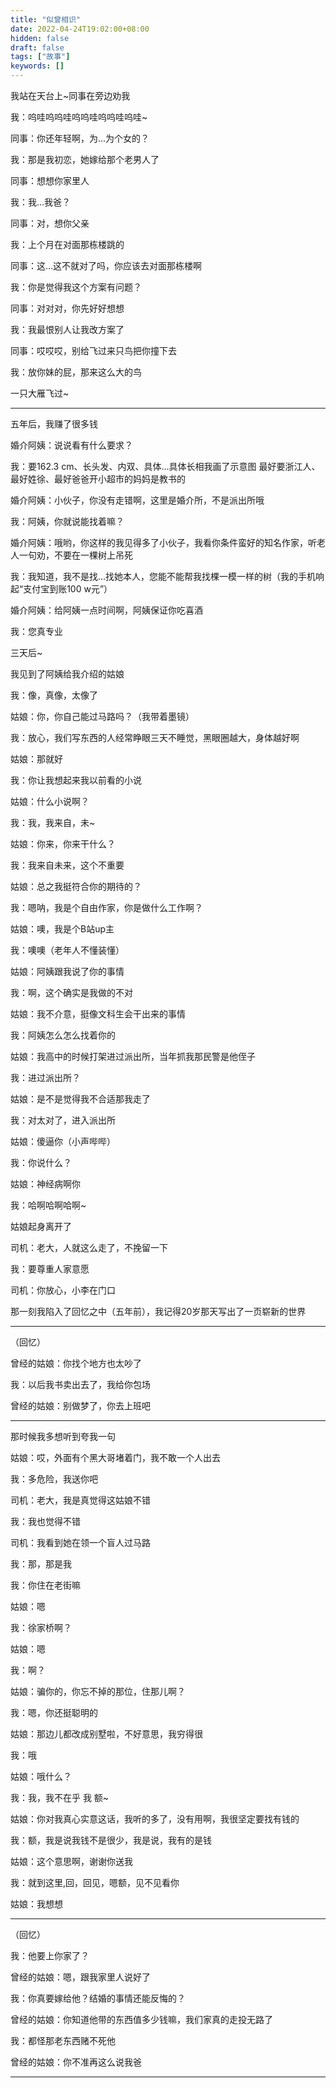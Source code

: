 ```yaml
---
title: "似曾相识"
date: 2022-04-24T19:02:00+08:00
hidden: false
draft: false
tags: ["故事"]
keywords: []
---
```


我站在天台上~同事在旁边劝我

我：呜哇呜呜哇呜呜哇呜呜哇呜哇~

同事：你还年轻啊，为...为个女的？

我：那是我初恋，她嫁给那个老男人了

同事：想想你家里人

我：我...我爸？

同事：对，想你父亲

我：上个月在对面那栋楼跳的

同事：这...这不就对了吗，你应该去对面那栋楼啊

我：你是觉得我这个方案有问题？

同事：对对对，你先好好想想

我：我最恨别人让我改方案了

同事：哎哎哎，别给飞过来只鸟把你撞下去

我：放你妹的屁，那来这么大的鸟

一只大雁飞过~

---------------------------------------------------------------

五年后，我赚了很多钱

婚介阿姨：说说看有什么要求？

我：要162.3 cm、长头发、内双、具体...具体长相我画了示意图 最好要浙江人、最好姓徐、最好爸爸开小超市的妈妈是教书的

婚介阿姨：小伙子，你没有走错啊，这里是婚介所，不是派出所哦

我：阿姨，你就说能找着嘛？

婚介阿姨：哦哟，你这样的我见得多了小伙子，我看你条件蛮好的知名作家，听老人一句劝，不要在一棵树上吊死

我：我知道，我不是找...找她本人，您能不能帮我找棵一模一样的树（我的手机响起“支付宝到账100 w元”）

婚介阿姨：给阿姨一点时间啊，阿姨保证你吃喜酒

我：您真专业

三天后~

我见到了阿姨给我介绍的姑娘

我：像，真像，太像了

姑娘：你，你自己能过马路吗？（我带着墨镜）

我：放心，我们写东西的人经常睁眼三天不睡觉，黑眼圈越大，身体越好啊

姑娘：那就好

我：你让我想起来我以前看的小说

姑娘：什么小说啊？

我：我，我来自，未~

姑娘：你来，你来干什么？

我：我来自未来，这个不重要

姑娘：总之我挺符合你的期待的？

我：嗯呐，我是个自由作家，你是做什么工作啊？

姑娘：噢，我是个B站up主

我：噢噢（老年人不懂装懂）

姑娘：阿姨跟我说了你的事情

我：啊，这个确实是我做的不对

姑娘：我不介意，挺像文科生会干出来的事情

我：阿姨怎么怎么找着你的

姑娘：我高中的时候打架进过派出所，当年抓我那民警是他侄子

我：进过派出所？

姑娘：是不是觉得我不合适那我走了

我：对太对了，进入派出所

姑娘：傻逼你（小声哔哔）

我：你说什么？

姑娘：神经病啊你

我：哈啊哈啊哈啊~

姑娘起身离开了

司机：老大，人就这么走了，不挽留一下

我：要尊重人家意愿

司机：你放心，小李在门口

那一刻我陷入了回忆之中（五年前），我记得20岁那天写出了一页崭新的世界

----------

（回忆）

曾经的姑娘：你找个地方也太吵了

我：以后我书卖出去了，我给你包场

曾经的姑娘：别做梦了，你去上班吧

---------

那时候我多想听到夸我一句

姑娘：哎，外面有个黑大哥堵着门，我不敢一个人出去

我：多危险，我送你吧



司机：老大，我是真觉得这姑娘不错

我：我也觉得不错

司机：我看到她在领一个盲人过马路

我：那，那是我



我：你住在老街嘛

姑娘：嗯

我：徐家桥啊？

姑娘：嗯

我：啊？

姑娘：骗你的，你忘不掉的那位，住那儿啊？

我：嗯，你还挺聪明的

姑娘：那边儿都改成别墅啦，不好意思，我穷得很

我：哦

姑娘：哦什么？

我：我，我不在乎  我 额~

姑娘：你对我真心实意这话，我听的多了，没有用啊，我很坚定要找有钱的

我：额，我是说我钱不是很少，我是说，我有的是钱

姑娘：这个意思啊，谢谢你送我

我：就到这里,回，回见，嗯额，见不见看你

姑娘：我想想

------

（回忆）

我：他要上你家了？

曾经的姑娘：嗯，跟我家里人说好了

我：你真要嫁给他？结婚的事情还能反悔的？

曾经的姑娘：你知道他带的东西值多少钱嘛，我们家真的走投无路了

我：都怪那老东西赌不死他

曾经的姑娘：你不准再这么说我爸

---------


